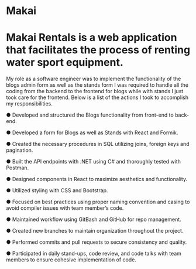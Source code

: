 # Makai

# Makai Rentals is a web application that facilitates the process of renting water sport equipment.

My role as a software engineer was to implement the functionality of the blogs admin form as well as the stands form I was required to handle all the coding from the backend to the frontend for blogs while with stands I just took care for the frontend. Below is a list of the actions I took to accomplish my responsibilities.

● Developed and structured the Blogs functionality from front-end to back-end.

● Developed a form for Blogs as well as Stands with React and Formik.

● Created the necessary procedures in SQL utilizing joins, foreign keys and pagination.

● Built the API endpoints with .NET using C# and thoroughly tested with Postman.

● Designed components in React to maximize aesthetics and functionality.

● Utilized styling with CSS and Bootstrap.

● Focused on best practices using proper naming convention and casing to avoid compiler issues with team member’s code.

● Maintained workflow using GitBash and GitHub for repo management.

● Created new branches to maintain organization throughout the project.

● Performed commits and pull requests to secure consistency and quality.

● Participated in daily stand-ups, code review, and code talks with team members to ensure cohesive implementation of code.
